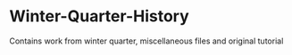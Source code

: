 # Winter-Quarter-History
Contains work from winter quarter, miscellaneous files and original tutorial

